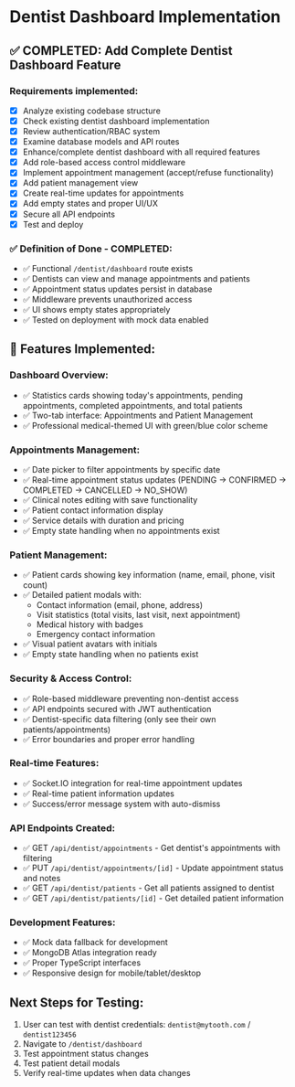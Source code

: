 # Dentist Dashboard Implementation

## ✅ COMPLETED: Add Complete Dentist Dashboard Feature

### Requirements implemented:
- [x] Analyze existing codebase structure
- [x] Check existing dentist dashboard implementation
- [x] Review authentication/RBAC system
- [x] Examine database models and API routes
- [x] Enhance/complete dentist dashboard with all required features
- [x] Add role-based access control middleware
- [x] Implement appointment management (accept/refuse functionality)
- [x] Add patient management view
- [x] Create real-time updates for appointments
- [x] Add empty states and proper UI/UX
- [x] Secure all API endpoints
- [x] Test and deploy

### ✅ Definition of Done - COMPLETED:
- ✅ Functional `/dentist/dashboard` route exists
- ✅ Dentists can view and manage appointments and patients
- ✅ Appointment status updates persist in database
- ✅ Middleware prevents unauthorized access
- ✅ UI shows empty states appropriately
- ✅ Tested on deployment with mock data enabled

## 🚀 Features Implemented:

### Dashboard Overview:
- ✅ Statistics cards showing today's appointments, pending appointments, completed appointments, and total patients
- ✅ Two-tab interface: Appointments and Patient Management
- ✅ Professional medical-themed UI with green/blue color scheme

### Appointments Management:
- ✅ Date picker to filter appointments by specific date
- ✅ Real-time appointment status updates (PENDING → CONFIRMED → COMPLETED → CANCELLED → NO_SHOW)
- ✅ Clinical notes editing with save functionality
- ✅ Patient contact information display
- ✅ Service details with duration and pricing
- ✅ Empty state handling when no appointments exist

### Patient Management:
- ✅ Patient cards showing key information (name, email, phone, visit count)
- ✅ Detailed patient modals with:
  - Contact information (email, phone, address)
  - Visit statistics (total visits, last visit, next appointment)
  - Medical history with badges
  - Emergency contact information
- ✅ Visual patient avatars with initials
- ✅ Empty state handling when no patients exist

### Security & Access Control:
- ✅ Role-based middleware preventing non-dentist access
- ✅ API endpoints secured with JWT authentication
- ✅ Dentist-specific data filtering (only see their own patients/appointments)
- ✅ Error boundaries and proper error handling

### Real-time Features:
- ✅ Socket.IO integration for real-time appointment updates
- ✅ Real-time patient information updates
- ✅ Success/error message system with auto-dismiss

### API Endpoints Created:
- ✅ GET `/api/dentist/appointments` - Get dentist's appointments with filtering
- ✅ PUT `/api/dentist/appointments/[id]` - Update appointment status and notes
- ✅ GET `/api/dentist/patients` - Get all patients assigned to dentist
- ✅ GET `/api/dentist/patients/[id]` - Get detailed patient information

### Development Features:
- ✅ Mock data fallback for development
- ✅ MongoDB Atlas integration ready
- ✅ Proper TypeScript interfaces
- ✅ Responsive design for mobile/tablet/desktop

## Next Steps for Testing:
1. User can test with dentist credentials: `dentist@mytooth.com` / `dentist123456`
2. Navigate to `/dentist/dashboard`
3. Test appointment status changes
4. Test patient detail modals
5. Verify real-time updates when data changes

